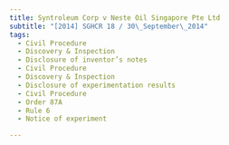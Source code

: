 ```yaml
---
title: Syntroleum Corp v Neste Oil Singapore Pte Ltd 
subtitle: "[2014] SGHCR 18 / 30\_September\_2014"
tags:
  - Civil Procedure
  - Discovery & Inspection
  - Disclosure of inventor’s notes
  - Civil Procedure
  - Discovery & Inspection
  - Disclosure of experimentation results
  - Civil Procedure
  - Order 87A
  - Rule 6
  - Notice of experiment

---
```


